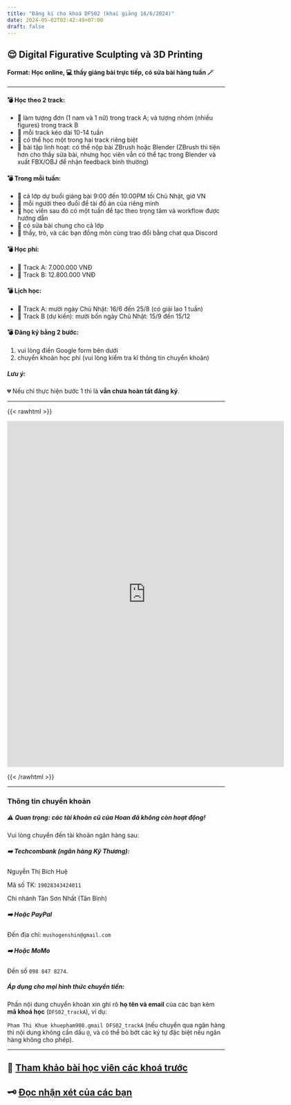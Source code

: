 ```yaml
---
title: "Đăng kí cho khoá DFS02 (khai giảng 16/6/2024)"
date: 2024-05-02T02:42:49+07:00
draft: false
---
```


## 😌 Digital Figurative Sculpting và 3D Printing

#### Format: Học online, 💻 thầy giảng bài trực tiếp, có sửa bài hàng tuần 🪄

---

#### 💣 Học theo 2 track:

- 📍 làm tượng đơn (1 nam và 1 nữ) trong track A; và tượng nhóm (nhiều figures) trong track B
- 📍 mỗi track kéo dài 10-14 tuần
- 📍 có thể học một trong hai track riêng biệt
- 📍 bài tập linh hoạt: có thể nộp bài ZBrush hoặc Blender (ZBrush thì tiện hơn cho thầy sửa bài, nhưng học viên vẫn có thể tạc trong Blender và xuất FBX/OBJ để nhận feedback bình thường)

#### 💣 Trong mỗi tuần:

- 🔅 cả lớp dự buổi giảng bài 9:00 đến 10:00PM tối Chủ Nhật, giờ VN
- 🔅 mỗi người theo đuổi đề tài đồ án của riêng mình
- 🔅 học viên sau đó có một tuần để tạc theo trọng tâm và workflow được hướng dẫn
- 🔅 có sửa bài chung cho cả lớp
- 🔅 thầy, trò, và các bạn đồng môn cùng trao đổi bằng chat qua Discord

#### 💣 Học phí:

- 📍 Track A: 7.000.000 VNĐ
- 📍 Track B: 12.800.000 VNĐ

#### 💣 Lịch học:

- 👾 Track A: mười ngày Chủ Nhật: 16/6 đến 25/8 (có giải lao 1 tuần)
- 👾 Track B (dự kiến): mười bốn ngày Chủ Nhật: 15/9 đến 15/12

#### 💣 Đăng ký bằng 2 bước:

1. vui lòng điền Google form bên dưới
2. chuyển khoản học phí (vui lòng kiểm tra kĩ thông tin chuyển khoản)

##### Lưu ý:

💔 Nếu chỉ thực hiện bước 1 thì là **vẫn chưa hoàn tất đăng ký**.

---

{{< rawhtml >}}

<iframe src="https://docs.google.com/forms/d/e/1FAIpQLSdGDWZxv50YJMqRgovIMrXq5tMYTsej-1RJLpCwCJymyl7daA/viewform?embedded=true" width="640" height="800" frameborder="0" marginheight="0" marginwidth="0">Loading…</iframe>

{{< /rawhtml >}}

---

### Thông tin chuyển khoản

##### ⚠️ Quan trọng: các tài khoản cũ của Hoan đã không còn hoạt động!

Vui lòng chuyển đến tài khoản ngân hàng sau:

##### ➡️ **Techcombank** (ngân hàng Kỹ Thương):

Nguyễn Thị Bích Huệ

Mã số TK: `19028343424011`

Chi nhánh Tân Sơn Nhất (Tân Bình)

##### ➡️ Hoặc **PayPal**

Đến địa chỉ: `mushogenshin@gmail.com`

##### ➡️ Hoặc **MoMo**

Đến số `098 847 8274`.

##### Áp dụng cho mọi hình thức chuyển tiền:

Phần nội dung chuyển khoản xin ghi rõ **họ tên và email** của các bạn kèm **mã khoá học** (`DFS02_trackA`), ví dụ:

`Pham Thi Khue khuepham908.gmail DFS02_trackA` (nếu chuyển qua ngân hàng thì nội dung không cần dấu `@`, và có thể bỏ bớt các ký tự đặc biệt nếu ngân hàng không cho phép).

---

## 🧬 [Tham khảo bài học viên các khoá trước](https://school.dauphaigiaiphau.wtf/course/DFS01/DFS01_all)

## 🗝️ [Đọc nhận xét của các bạn](https://dauphaigiaiphau.wtf/#testimonial)
